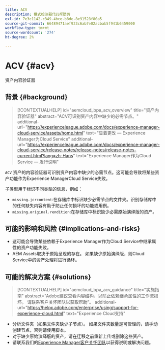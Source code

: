 ```yaml
---
title: ACV
description: 模式检测器代码帮助页
exl-id: 7e3c1142-c349-4bce-b8de-8e91528f80a5
source-git-commit: 66489471aef923c6ab7e02acbab5f941b6459000
workflow-type: tm+mt
source-wordcount: '274'
ht-degree: 2%

---
```


# ACV {#acv}

资产内容验证器

## 背景 {#background}

>[!CONTEXTUALHELP]
>id="aemcloud_bpa_acv_overview"
>title="资产内容验证器"
>abstract="ACV可识别资产内容中缺少的必需节点。"
>additional-url="https://experienceleague.adobe.com/docs/experience-manager-cloud-service/assets/home.html" text="显着更改 — Experience Manager为Cloud Service"
>additional-url="https://experienceleague.adobe.com/docs/experience-manager-cloud-service/release-notes/release-notes/release-notes-current.html?lang=zh-Hans" text="Experience Manager作为Cloud Service — 发行说明"

`ACV`  资产的内容验证器可识别资产内容中缺少的必需节点。这可能会导致将某些资产功能作为Experience ManagerCloud Service失败。

子类型用于标识不同类型的信息，例如：

* `missing.jcrcontent`:在存储库中标识缺少必需节点的文件夹。识别存储库中的任何缺失内容有助于防止任何损坏的功能或用例。
* `missing.original.rendition`:在存储库中标识缺少必需原始演绎版的资产。

## 可能的影响和风险 {#implications-and-risks}

* 这可能会导致某些依赖于Experience Manager作为Cloud Service中继承属性的资产功能失败。
* AEM Assets取决于原始呈现的存在。 如果缺少原始演绎版，则Cloud Service中的资产处理将进行循环。

## 可能的解决方案 {#solutions}

>[!CONTEXTUALHELP]
>id="aemcloud_bpa_acv_guidance"
>title="实施指南"
>abstract="Adobe建议查看内容结构，以防止依赖继承属性的工作流损坏。 请联系客户关怀团队以获取帮助”。
>additional-url="https://helpx.adobe.com/enterprise/using/support-for-experience-cloud.html" text="Experience Cloud支持"

* 分析文件夹（如果文件夹缺少子节点）。 如果文件夹数量是可管理的，请手动创建节点，否则请使用脚本。
* 对于缺少原始演绎版的资产，请在迁移之前重新上传或删除这些资产。
* 请联系我们的[Experience Manager客户关怀团队](https://helpx.adobe.com/enterprise/using/support-for-experience-cloud.html)以获得说明或解决问题。
